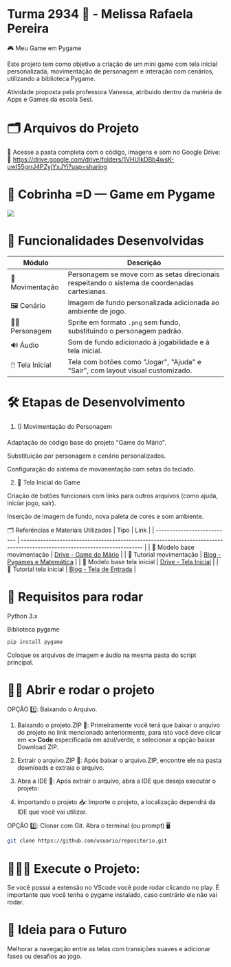 # Turma 2934 🥸 - Melissa Rafaela Pereira

🎮 Meu Game em Pygame

Este projeto tem como objetivo a criação de um mini game com tela inicial personalizada, movimentação de personagem e interação com cenários, utilizando a biblioteca Pygame.

Atividade proposta pela professora Vanessa, atribuido dentro da matéria de Apps e Games da escola Sesi.

# 🗂️ Arquivos do Projeto
📁 Acesse a pasta completa com o código, imagens e som no Google Drive:
🔗 https://drive.google.com/drive/folders/1VHUIkDBb4wsK-uwI55grrJ4PZyjYxJYi?usp=sharing


# 🐍 Cobrinha =D — Game em Pygame

<p align="left">
<img loading="lazy" src="http://img.shields.io/static/v1?label=STATUS&message=CONCLUIDO&color=GREEN&style=for-the-badge"/>

</p>


# 📌 Funcionalidades Desenvolvidas

| Módulo           | Descrição                                                                                     |
| ---------------- | --------------------------------------------------------------------------------------------- |
| 🧍 Movimentação  | Personagem se move com as setas direcionais respeitando o sistema de coordenadas cartesianas. |
| 🖼️ Cenário      | Imagem de fundo personalizada adicionada ao ambiente de jogo.                                 |
| 🧑‍🎨 Personagem | Sprite em formato `.png` sem fundo, substituindo o personagem padrão.                         |
| 🔊 Áudio         | Som de fundo adicionado à jogabilidade e à tela inicial.                                      |
| 🖱️ Tela Inicial | Tela com botões como "Jogar", "Ajuda" e "Sair", com layout visual customizado.                |


# 🛠️ Etapas de Desenvolvimento

1. 🔃 Movimentação do Personagem

Adaptação do código base do projeto "Game do Mário".

Substituição por personagem e cenário personalizados.

Configuração do sistema de movimentação com setas do teclado.

2. 🏁 Tela Inicial do Game

Criação de botões funcionais com links para outros arquivos (como ajuda, iniciar jogo, sair).

Inserção de imagem de fundo, nova paleta de cores e som ambiente.

🗂️ Referências e Materiais Utilizados
| Tipo                        | Link                                                                                                                       |
| --------------------------- | -------------------------------------------------------------------------------------------------------------------------- |
| 🔗 Modelo base movimentação | [Drive - Game do Mário](https://drive.google.com/drive/folders/1JOVRnSzySzykeqij4o5BVgVyD2Rr7LnM?usp=sharing)              |
| 📝 Tutorial movimentação    | [Blog - Pygames e Matemática](https://vemfazermatematicaegames.blogspot.com/2019/04/pygames-criando-um-cenario-e.html)     |
| 🔗 Modelo base tela inicial | [Drive - Tela Inicial](https://drive.google.com/drive/folders/1W-X02WU8iPB3URivEH1NHgTV45qKIioQ?usp=sharing)               |
| 📝 Tutorial tela inicial    | [Blog - Tela de Entrada](http://vemfazermatematicaegames.blogspot.com/2020/08/pygames-construindo-tela-de-entrada-do.html) |

# 🧾 Requisitos para rodar

Python 3.x

Biblioteca pygame

```bash
pip install pygame
```
Coloque os arquivos de imagem e áudio na mesma pasta do script principal.


# 🔎😺 Abrir e rodar o projeto


OPÇÃO 1️⃣: Baixando o Arquivo.

01) Baixando o projeto.ZIP 📩: Primeiramente você terá que baixar o arquivo do projeto no link mencionado anteriormente, para isto você deve clicar em **<> Code** especificada em azul/verde, e selecionar a opção baixar Download ZIP.



2) Extrair o arquivo.ZIP 📁: Após baixar o arquivo.ZIP, encontre ele na pasta downloads e extraia o arquivo.


3) Abra a IDE 🔗: Após extrair o arquivo, abra a IDE que deseja executar o projeto:


4) Importando o projeto 📥: Importe o projeto, a localização dependrá da IDE que você vai utilizar.


<p>    </p>

OPÇÃO 2️⃣: Clonar com Git.
Abra o terminal (ou prompt) 🖥️

```bash
git clone https://github.com/usuario/repositorio.git
```


# 🏃‍♂️📂 Execute o Projeto:

Se você possui a extensão no VScode você pode rodar clicando no play. É importante que você tenha o pygame instalado, caso contrário ele não vai rodar.

# 🚀 Ideia para o Futuro

Melhorar a navegação entre as telas com transições suaves e adicionar fases ou desafios ao jogo.

